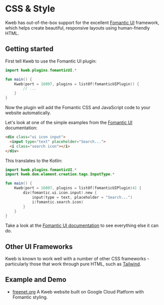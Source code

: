 # CSS & Style

Kweb has out-of-the-box support for the excellent [Fomantic
UI](https://fomantic-ui.com) framework, which helps create beautiful,
responsive layouts using human-friendly HTML.

## Getting started

First tell Kweb to use the Fomantic UI plugin:

```kotlin
import kweb.plugins.fomanticUI.*

fun main() {
    Kweb(port = 16097, plugins = listOf(fomanticUIPlugin)) {
        // ...
    }
}
```

Now the plugin will add the Fomantic CSS and JavaScript code to your
website automatically.

Let's look at one of the simple examples from the [Fomantic
UI](https://Fomantic-ui.com/elements/input.html) documentation:

```html
<div class="ui icon input">
  <input type="text" placeholder="Search...">
  <i class="search icon"></i>
</div>
```

This translates to the Kotlin:

```kotlin
import kweb.plugins.fomanticUI.*
import kweb.dom.element.creation.tags.InputType.*

fun main() {
    Kweb(port = 16097, plugins = listOf(fomanticUIPlugin)4) {
        div(fomantic.ui.icon.input).new {
            input(type = text, placeholder = "Search...")
            i(fomantic.search.icon)
        }
    }
}
```

Take a look at the [Fomantic UI documentation](https://fomantic-ui.com)
to see everything else it can do.

## Other UI Frameworks

Kweb is known to work well with a number of other CSS frameworks -
particularly those that work through pure HTML, such as
[Tailwind](https://tailwindcss.com/).

## Example and Demo

* [freenet.org](https://github.com/freenet/freenetorg-website/)
  A Kweb website built on Google Cloud Platform with Fomantic styling.
